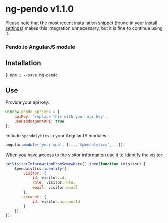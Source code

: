 # ng-pendo v1.1.0

Please note that the most recent installation snippet (found in your [install settings](https://app.pendo.io/admin/settings)) makes this integration unnecessary, but it is fine to continue using it.

### Pendo.io AngularJS module

## Installation

```shell
$ npm i --save ng-pendo
```

## Use

Provide your api key:

```javascript
window.pendo_options = {
    apiKey: 'replace this with your api key',
    usePendoAgentAPI: true
};
```

Include `$pendolytics` in your AngularJS modules:

```javascript
angular.module('your-app', [...,'$pendolytics',...]);
```

When you have access to the visitor information use it to identify the visitor:

```javascript
getVisitorInformationFromSomewhere().then(function (visitor) {
    $pendolytics.identify({
        visitor: {
            id: visitor.id,
            role: visitor.role,
            email: visitor.email
        },
        account: {
            id: visitor.accountId
        }
    });
});
```

